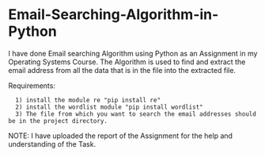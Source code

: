 # Email-Searching-Algorithm-in-Python
I have done Email searching Algorithm using Python as an Assignment in my Operating Systems Course. The Algorithm is used to find and extract the email address from all the data that is in the file into the extracted file.

Requirements:

      1) install the module re "pip install re"
      2) install the wordlist module "pip install wordlist"
      3) The file from which you want to search the email addresses should be in the project directory.
      
NOTE: I have uploaded the report of the Assignment for the help and understanding of the Task.
